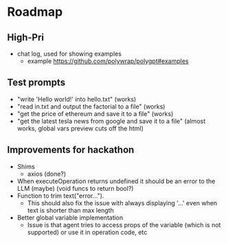 # Roadmap

## High-Pri
- chat log, used for showing examples
    - example https://github.com/polywrap/polygpt#examples

## Test prompts
- "write 'Hello world!' into hello.txt" (works)
- "read in.txt and output the factorial to a file" (works)
- "get the price of ethereum and save it to a file" (works)
- "get the latest tesla news from google and save it to a file" (almost works, global vars preview cuts off the html)

## Improvements for hackathon
- Shims
    - axios (done?)
- When executeOperation returns undefined it should be an error to the LLM (maybe) (void funcs to return bool?)
- Function to trim text("error..."). 
    - This should also fix the issue with always displaying '...' even when text is shorter than max length
- Better global variable implementation
    - Issue is that agent tries to access props of the variable (which is not supported) or use it in operation code, etc 
